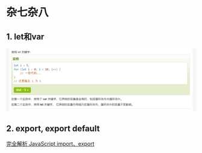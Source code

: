 # 杂七杂八

## 1. let和var

![image-20201116142314406](杂七杂八.assets/image-20201116142314406.png)

## 2. export, export default

[完全解析 JavaScript import、export](https://wcc723.github.io/development/2020/03/25/import-export/)